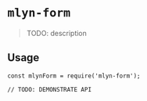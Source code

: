 # `mlyn-form`

> TODO: description

## Usage

```
const mlynForm = require('mlyn-form');

// TODO: DEMONSTRATE API
```
